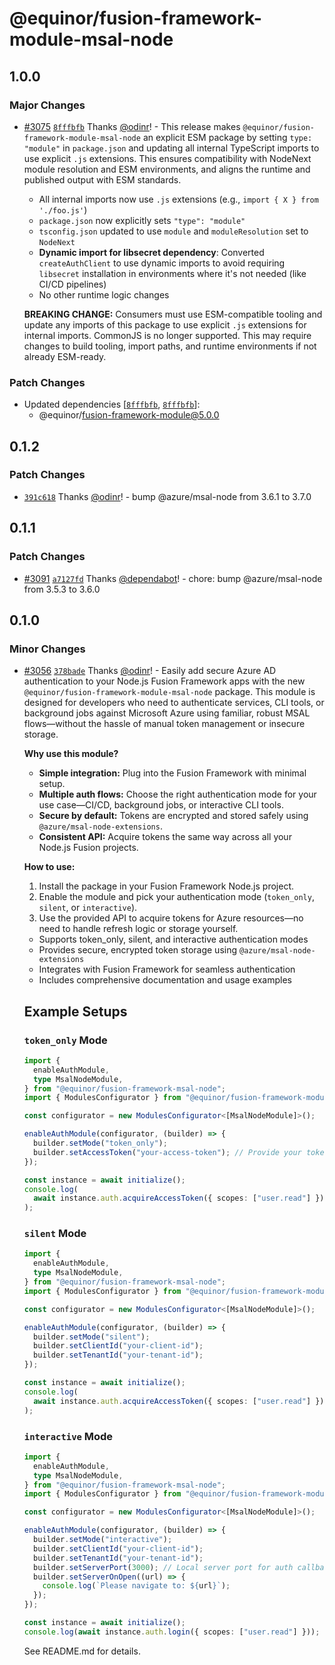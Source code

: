 # @equinor/fusion-framework-module-msal-node

## 1.0.0

### Major Changes

- [#3075](https://github.com/equinor/fusion-framework/pull/3075) [`8fffbfb`](https://github.com/equinor/fusion-framework/commit/8fffbfb12daa9748bf5290e5084cd4d409aed253) Thanks [@odinr](https://github.com/odinr)! - This release makes `@equinor/fusion-framework-module-msal-node` an explicit ESM package by setting `type: "module"` in `package.json` and updating all internal TypeScript imports to use explicit `.js` extensions. This ensures compatibility with NodeNext module resolution and ESM environments, and aligns the runtime and published output with ESM standards.

  - All internal imports now use `.js` extensions (e.g., `import { X } from './foo.js'`)
  - `package.json` now explicitly sets `"type": "module"`
  - `tsconfig.json` updated to use `module` and `moduleResolution` set to `NodeNext`
  - **Dynamic import for libsecret dependency**: Converted `createAuthClient` to use dynamic imports to avoid requiring `libsecret` installation in environments where it's not needed (like CI/CD pipelines)
  - No other runtime logic changes

  **BREAKING CHANGE:**
  Consumers must use ESM-compatible tooling and update any imports of this package to use explicit `.js` extensions for internal imports. CommonJS is no longer supported. This may require changes to build tooling, import paths, and runtime environments if not already ESM-ready.

### Patch Changes

- Updated dependencies [[`8fffbfb`](https://github.com/equinor/fusion-framework/commit/8fffbfb12daa9748bf5290e5084cd4d409aed253), [`8fffbfb`](https://github.com/equinor/fusion-framework/commit/8fffbfb12daa9748bf5290e5084cd4d409aed253)]:
  - @equinor/fusion-framework-module@5.0.0

## 0.1.2

### Patch Changes

- [`391c618`](https://github.com/equinor/fusion-framework/commit/391c618a8ff4e808d904941b0425961a79def7e7) Thanks [@odinr](https://github.com/odinr)! - bump @azure/msal-node from 3.6.1 to 3.7.0

## 0.1.1

### Patch Changes

- [#3091](https://github.com/equinor/fusion-framework/pull/3091) [`a7127fd`](https://github.com/equinor/fusion-framework/commit/a7127fdc54d9f884dca09a8a85a16d0e3a69053e) Thanks [@dependabot](https://github.com/apps/dependabot)! - chore: bump @azure/msal-node from 3.5.3 to 3.6.0

## 0.1.0

### Minor Changes

- [#3056](https://github.com/equinor/fusion-framework/pull/3056) [`378bade`](https://github.com/equinor/fusion-framework/commit/378bade86c38e1057afe125fffc0bb06d6927deb) Thanks [@odinr](https://github.com/odinr)! - Easily add secure Azure AD authentication to your Node.js Fusion Framework apps with the new `@equinor/fusion-framework-module-msal-node` package. This module is designed for developers who need to authenticate services, CLI tools, or background jobs against Microsoft Azure using familiar, robust MSAL flows—without the hassle of manual token management or insecure storage.

  **Why use this module?**

  - **Simple integration:** Plug into the Fusion Framework with minimal setup.
  - **Multiple auth flows:** Choose the right authentication mode for your use case—CI/CD, background jobs, or interactive CLI tools.
  - **Secure by default:** Tokens are encrypted and stored safely using `@azure/msal-node-extensions`.
  - **Consistent API:** Acquire tokens the same way across all your Node.js Fusion projects.

  **How to use:**

  1. Install the package in your Fusion Framework Node.js project.
  2. Enable the module and pick your authentication mode (`token_only`, `silent`, or `interactive`).
  3. Use the provided API to acquire tokens for Azure resources—no need to handle refresh logic or storage yourself.

  - Supports token_only, silent, and interactive authentication modes
  - Provides secure, encrypted token storage using `@azure/msal-node-extensions`
  - Integrates with Fusion Framework for seamless authentication
  - Includes comprehensive documentation and usage examples

  ## Example Setups

  ### `token_only` Mode

  ```ts
  import {
    enableAuthModule,
    type MsalNodeModule,
  } from "@equinor/fusion-framework-msal-node";
  import { ModulesConfigurator } from "@equinor/fusion-framework-module";

  const configurator = new ModulesConfigurator<[MsalNodeModule]>();

  enableAuthModule(configurator, (builder) => {
    builder.setMode("token_only");
    builder.setAccessToken("your-access-token"); // Provide your token
  });

  const instance = await initialize();
  console.log(
    await instance.auth.acquireAccessToken({ scopes: ["user.read"] })
  );
  ```

  ### `silent` Mode

  ```ts
  import {
    enableAuthModule,
    type MsalNodeModule,
  } from "@equinor/fusion-framework-msal-node";
  import { ModulesConfigurator } from "@equinor/fusion-framework-module";

  const configurator = new ModulesConfigurator<[MsalNodeModule]>();

  enableAuthModule(configurator, (builder) => {
    builder.setMode("silent");
    builder.setClientId("your-client-id");
    builder.setTenantId("your-tenant-id");
  });

  const instance = await initialize();
  console.log(
    await instance.auth.acquireAccessToken({ scopes: ["user.read"] })
  );
  ```

  ### `interactive` Mode

  ```ts
  import {
    enableAuthModule,
    type MsalNodeModule,
  } from "@equinor/fusion-framework-msal-node";
  import { ModulesConfigurator } from "@equinor/fusion-framework-module";

  const configurator = new ModulesConfigurator<[MsalNodeModule]>();

  enableAuthModule(configurator, (builder) => {
    builder.setMode("interactive");
    builder.setClientId("your-client-id");
    builder.setTenantId("your-tenant-id");
    builder.setServerPort(3000); // Local server port for auth callback
    builder.setServerOnOpen((url) => {
      console.log(`Please navigate to: ${url}`);
    });
  });

  const instance = await initialize();
  console.log(await instance.auth.login({ scopes: ["user.read"] }));
  ```

  See README.md for details.
